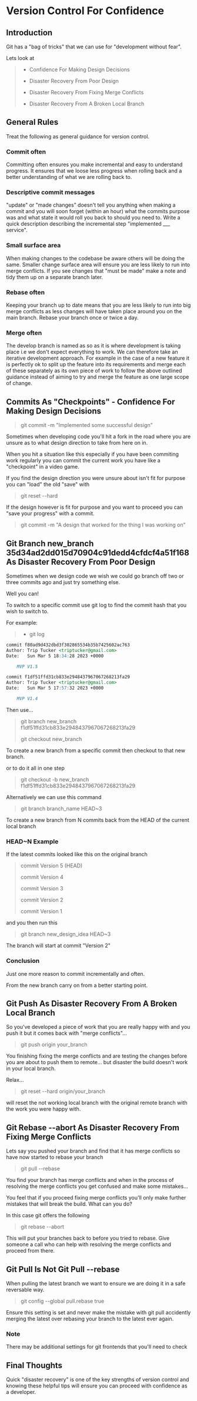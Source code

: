 # Version Control For Confidence

## Introduction

Git has a "bag of tricks" that we can use for "development without fear".

Lets look at

> * Confidence For Making Design Decisions
>
> * Disaster Recovery From Poor Design
>
> * Disaster Recovery From Fixing Merge Conflicts
>
> * Disaster Recovery From A Broken Local Branch

## General Rules

Treat the following as general guidance for version control.

### Commit often

Committing often ensures you make incremental and easy to understand progress. It ensures that we loose less progress when rolling back and a better understanding of what we are rolling back to.

### Descriptive commit messages

"update" or "made changes" doesn't tell you anything when making a commit and you will soon forget (within an hour) what the commits purpose was and what state it would roll you back to should you need to. Write a quick description describing the incremental step "implemented ___ service".

### Small surface area 

When making changes to the codebase be aware others will be doing the same. Smaller change surface area will ensure you are less likely to run into merge conflicts. If you see changes that "must be made" make a note and tidy them up on a separate branch later.

### Rebase often 

Keeping your branch up to date means that you are less likely to run into big merge conflicts as less changes will have taken place around you on the main branch. Rebase your branch once or twice a day.

### Merge often

The develop branch is named as so as it is where development is taking place i.e we don't expect everything to work. We can therefore take an iterative development approach. For example in the case of a new feature it is perfectly ok to split up the feature into its requirements and merge each of these separately as its own piece of work to follow the above outlined guidance instead of aiming to try and merge the feature as one large scope of change.

## Commits As "Checkpoints" - Confidence For Making Design Decisions

> git commit -m "Implemented some successful design"

Sometimes when developing code you'll hit a fork in the road where you are unsure as to what design direction to take from here on in.

When you hit a situation like this especially if you have been commiting work regularly you can commit the current work you have like a "checkpoint" in a video game.

If you find the design direction you were unsure about isn't fit for purpose you can "load" the old "save" with

> git reset --hard

If the design however is fit for purpose and you want to proceed you can "save your progress" with a commit.

> git commit -m "A design that worked for the thing I was working on"

## Git Branch new_branch 35d34ad2dd015d70904c91dedd4cfdcf4a51f168 As Disaster Recovery From Poor Design

Sometimes when we design code we wish we could go branch off two or three commits ago and just try something else.

Well you can!

To switch to a specific commit use git log to find the commit hash that you wish to switch to.

For example:

> * git log

```md
commit f80ad9d432dbd3f302865534b35b7425602ac763
Author: Trip Tucker <triptucker@gmail.com>
Date:   Sun Mar 5 18:34:28 2023 +0000

    MVP V1.5

commit f1df51ffd31cb833e2948437967067268213fa29
Author: Trip Tucker <triptucker@gmail.com>
Date:   Sun Mar 5 17:57:32 2023 +0000

    MVP V1.4
```

Then use...

> git branch new_branch f1df51ffd31cb833e2948437967067268213fa29
>
> git checkout new_branch

To create a new branch from a specific commit then checkout to that new branch.

or to do it all in one step

> git checkout -b new_branch f1df51ffd31cb833e2948437967067268213fa29

Alternatively we can use this command

> git branch branch_name HEAD~3

To create a new branch from N commits back from the HEAD of the current local branch

### HEAD~N Example

If the latest commits looked like this on the original branch

> commit Version 5 (HEAD)
>
> commit Version 4
>
> commit Version 3
>
> commit Version 2
>
> commit Version 1

and you then run this

> git branch new_design_idea HEAD~3

The branch will start at commit "Version 2"

### Conclusion

Just one more reason to commit incrementally and often.

From the new branch carry on from a better starting point.

## Git Push As Disaster Recovery From A Broken Local Branch

So you've developed a piece of work that you are really happy with and you push it but it comes back with "merge conflicts"...

> git push origin your_branch

You finishing fixing the merge conflicts and are testing the changes before you are about to push them to remote... but disaster the build doesn't work in your local branch.

Relax...

> git reset --hard origin/your_branch

will reset the not working local branch with the original remote branch with the work you were happy with.

## Git Rebase --abort As Disaster Recovery From Fixing Merge Conflicts

Lets say you pushed your branch and find that it has merge conflicts so have now started to rebase your branch

> git pull --rebase

You find your branch has merge conflicts and when in the process of resolving the merge conflicts you get confused and make some mistakes...

You feel that if you proceed fixing merge conflicts you'll only make further mistakes that will break the build. What can you do?

In this case git offers the following

> git rebase --abort

This will put your branches back to before you tried to rebase. Give someone a call who can help with resolving the merge conflicts and proceed from there.

## Git Pull Is Not Git Pull --rebase

When pulling the latest branch we want to ensure we are doing it in a safe reversable way.

> git config --global pull.rebase true

Ensure this setting is set and never make the mistake with git pull accidently merging the latest over rebasing your branch to the latest ever again.

### Note

There may be additional settings for git frontends that you'll need to check

## Final Thoughts

Quick "disaster recovery" is one of the key strengths of version control and knowing these helpful tips will ensure you can proceed with confidence as a developer.
